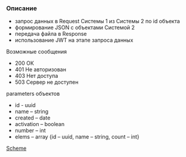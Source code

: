 ### Описание

- запрос данных в Request Системы 1 из Системы 2 по id объекта
- формирование JSON с объектами Системой 2 
- передача файла в Response
- использование JWT на этапе запроса данных

Возможные сообщения
- 200 ОК
- 401 Не авторизован
- 403 Нет доступа
- 503 Сервер не доступен

parameters объектов
- id - uuid
- name – string
- created – date
- activation – boolean
- number – int
- elems – array {id – uuid, name – string, count – int}

[Scheme]()